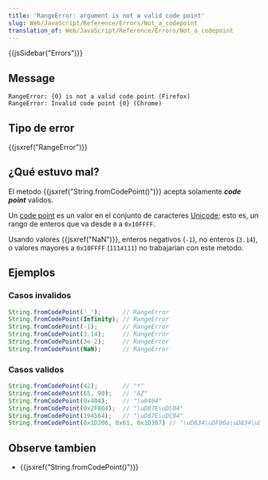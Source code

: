 ```yaml
---
title: 'RangeError: argument is not a valid code point'
slug: Web/JavaScript/Reference/Errors/Not_a_codepoint
translation_of: Web/JavaScript/Reference/Errors/Not_a_codepoint
---
```


{{jsSidebar("Errors")}}

## Message

```
RangeError: {0} is not a valid code point (Firefox)
RangeError: Invalid code point {0} (Chrome)
```

## Tipo de error

{{jsxref("RangeError")}}

## ¿Qué estuvo mal?

El metodo {{jsxref("String.fromCodePoint()")}} acepta solamente _**code point**_ validos.

Un [code point](https://en.wikipedia.org/wiki/Code_point) es un valor en el conjunto de caracteres [Unicode](/es/docs/); esto es, un rango de enteros que va desde `0` a `0x10FFFF`.

Usando valores {{jsxref("NaN")}}, enteros negativos (`-1`), no enteros (`3.14`), o valores mayores a `0x10FFFF` (`1114111`) no trabajarian con este metodo.

## Ejemplos

### Casos invalidos

```js example-bad
String.fromCodePoint('_');      // RangeError
String.fromCodePoint(Infinity); // RangeError
String.fromCodePoint(-1);       // RangeError
String.fromCodePoint(3.14);     // RangeError
String.fromCodePoint(3e-2);     // RangeError
String.fromCodePoint(NaN);      // RangeError
```

### Casos validos

```js example-good
String.fromCodePoint(42);       // "*"
String.fromCodePoint(65, 90);   // "AZ"
String.fromCodePoint(0x404);    // "\u0404"
String.fromCodePoint(0x2F804);  // "\uD87E\uDC04"
String.fromCodePoint(194564);   // "\uD87E\uDC04"
String.fromCodePoint(0x1D306, 0x61, 0x1D307) // "\uD834\uDF06a\uD834\uDF07"
```

## Observe tambien

- {{jsxref("String.fromCodePoint()")}}
